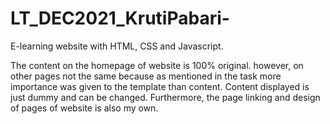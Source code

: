 # LT_DEC2021_KrutiPabari-
E-learning website with HTML, CSS and Javascript.

The content on the homepage of website is 100% original. however, on other pages not the same because as mentioned in the task more importance was given to the template than content. Content displayed is just dummy and can be changed.
Furthermore, the page linking and design of pages of website is also my own.
